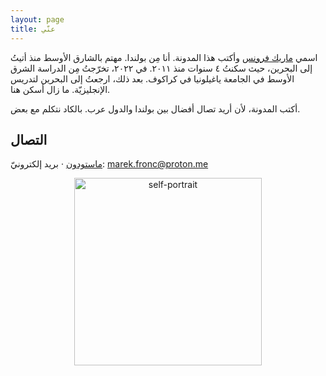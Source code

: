 ```yaml
---
layout: page
title: عنّي
---
```


اسمي [ماريك فرونس](https://abumarkey.github.io/arabic) وأكتب هذا المدونة. أنا مِن بولندا. مهتم بالشارق الأوسط منذ أتيتُ إلى البحرين، حيث سكنتُ ٤ سنوات منذ ٢٠١١. في ٢٠٢٢، تخرّجتُ مِن الدراسة الشرق الأوسط في الجامعة ياغيلونيا في كراكوف. بعد ذلك، ارجعتُ إلى البحرين لتدريس الإنجليزيّة. ما زال أسكن هنا. 

أكتب المدونة، لأن أريد تصال أفضال بين بولندا والدول عرب. بالكاد نتكلم مع بعض. 

## التصال 
[ماستودون](https://masto.ai/@abumarkey) · بريد إلكترونيّ: marek.fronc@proton.me

<center><img src="https://i.postimg.cc/0N2VRbhh/D146074-E-0-C75-434-C-8-B13-F627-C0382682.png" alt="self-portrait" width="300" /></center>

